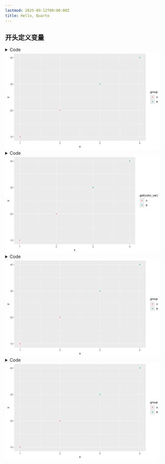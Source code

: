 ```yaml
---
lastmod: 2025-09-12T00:00:00Z
title: Hello, Quarto
---
```



## 开头定义变量

<details class="code-fold">
<summary>Code</summary>

``` r
library(ggplot2)

# 创建一个包含变量的数据框
data <- data.frame(
  x = c(1, 2, 3, 4),
  y = c(10, 20, 30, 40),
  group = c("A", "A", "B", "B")
)

# 定义一个变量，用于替换图形属性
color_var <- "group"

# 使用变量替换创建散点图
ggplot(data, aes(x = x, y = y, color = !!as.name(color_var))) +
  geom_point()
```

</details>

<img src="index.markdown_strict_files/figure-markdown_strict/unnamed-chunk-1-1.png" width="768" />

<details class="code-fold">
<summary>Code</summary>

``` r
ggplot(data, aes(x = x, y = y, color = get(color_var))) +
  geom_point()
```

</details>

<img src="index.markdown_strict_files/figure-markdown_strict/unnamed-chunk-1-2.png" width="768" />

<details class="code-fold">
<summary>Code</summary>

``` r
ggplot(data, aes(x = x, y = y, color = !!sym(color_var))) +
  geom_point()
```

</details>

<img src="index.markdown_strict_files/figure-markdown_strict/unnamed-chunk-1-3.png" width="768" />

<details class="code-fold">
<summary>Code</summary>

``` r
ggplot(data, aes(x = x, y = y, color = .data[[color_var]])) +
  geom_point()
```

</details>

<img src="index.markdown_strict_files/figure-markdown_strict/unnamed-chunk-1-4.png" width="768" />
